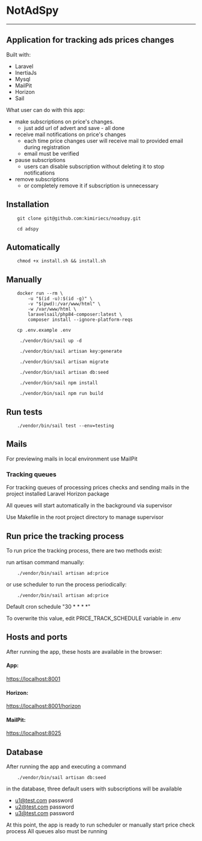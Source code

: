 # NotAdSpy

---

## Application for tracking ads prices changes
Built with:
- Laravel
- InertiaJs
- Mysql
- MailPit
- Horizon
- Sail

What user can do with this app:
- make subscriptions on price\'s changes. 
  - just add url of advert and save - all done
- receive mail notifications on price\'s changes
  - each time price changes user will receive mail to provided email during registration
  - email must be verified
- pause subscriptions
  - users can disable subscription without deleting it to stop notifications
- remove subscriptions
  - or completely remove it if subscription is unnecessary

## Installation

```shell
    git clone git@github.com:kimiriecs/noadspy.git
```

```shell
    cd adspy
```

## Automatically

```shell
    chmod +x install.sh && install.sh
```

## Manually

```shell
    docker run --rm \
        -u "$(id -u):$(id -g)" \
        -v "$(pwd):/var/www/html" \
        -w /var/www/html \
        laravelsail/php84-composer:latest \
        composer install --ignore-platform-reqs
```

```shell
    cp .env.example .env
```

```shell
     ./vendor/bin/sail up -d
```

```shell
     ./vendor/bin/sail artisan key:generate
```

```shell
     ./vendor/bin/sail artisan migrate
```

```shell
     ./vendor/bin/sail artisan db:seed
```

```shell
     ./vendor/bin/sail npm install
```

```shell
     ./vendor/bin/sail npm run build
```

## Run tests
```shell
    ./vendor/bin/sail test --env=testing
```

## Mails

For previewing mails in local environment use MailPit

### Tracking queues

For tracking queues of processing prices checks and sending mails in the project installed Laravel Horizon package

All queues will start automatically in the background via supervisor 

Use Makefile in the root project directory to manage supervisor

## Run price the tracking process

To run price the tracking process, there are two methods exist:

run artisan command manually:
```shell
    ./vendor/bin/sail artisan ad:price
```
or use scheduler to run the process periodically:
```shell   
    ./vendor/bin/sail artisan ad:price
```

Default cron schedule "30 * * * *" 

To overwrite this value, edit PRICE_TRACK_SCHEDULE variable in .env

## Hosts and ports

After running the app, these hosts are available in the browser:

#### App:
[https://localhost:8001](https://localhost:8001)

#### Horizon:
[https://localhost:8001/horizon](https://localhost:8001/horizon)

#### MailPit:
[https://localhost:8025](https://localhost:8025)

## Database

After running the app and executing a command 

```shell
    ./vendor/bin/sail artisan db:seed
```
in the database, three default users with subscriptions will be available
  - u1@test.com password
  - u2@test.com password
  - u3@test.com password

At this point, the app is ready to run scheduler or manually start price check process
All queues also must be running
